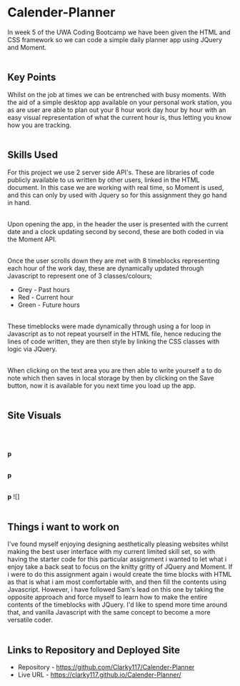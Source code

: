 # Calender-Planner

In week 5 of the UWA Coding Bootcamp we have been given the HTML and CSS framework so we can code a simple daily planner app using JQuery and Moment.<br><br>

## Key Points

Whilst on the job at times we can be entrenched with busy moments. With the aid of a simple desktop app available on your personal work station, you as are user are able to plan out your 8 hour work day hour by hour with an easy visual representation of what the current hour is, thus letting you know how you are tracking.<br><br>

## Skills Used

For this project we use 2 server side API's. These are libraries of code publicly available to us written by other users, linked in the HTML document. In this case we are working with real time, so Moment is used, and this can only by used with Jquery so for this assignment they go hand in hand.<br><br>

Upon opening the app, in the header the user is presented with the current date and a clock updating second by second, these are both coded in via the Moment API.<br><br>

Once the user scrolls down they are met with 8 timeblocks representing each hour of the work day, these are dynamically updated through Javascript to represent one of 3 classes/colours;<br>
- Grey - Past hours
- Red - Current hour
- Green - Future hours<br><br>

These timeblocks were made dynamically through using a for loop in Javascript as to not repeat yourself in the HTML file, hence reducing the lines of code written, they are then style by linking the CSS classes with logic via JQuery.<br><br>

When clicking on the text area you are then able to write yourself a to do note which then saves in local storage by then by clicking on the Save button, now it is available for you next time you load up the app.<br><br>

## Site Visuals

<br><br>

**p**
![]()<br><br>

**p**
![]()<br><br>

**p**
![]<br><br>

## Things i want to work on

I've found myself enjoying designing aesthetically pleasing websites whilst making the best user interface with my current limited skill set, so with having the starter code for this particular assignment i wanted to let what i enjoy take a back seat to focus on the knitty gritty of JQuery and Moment. If i were to do this assignment again i would create the time blocks with HTML as that is what i am most comfortable with, and then fill the contents using Javascript. However, i have followed Sam's lead on this one by taking the opposite approach and force myself to learn how to make the entire contents of the timeblocks with JQuery. I'd like to spend more time around that, and vanilla Javascript with the same concept to become a more versatile coder.<br><br>

## Links to Repository and Deployed Site

- Repository - https://github.com/Clarky117/Calender-Planner
- Live URL - https://clarky117.github.io/Calender-Planner/